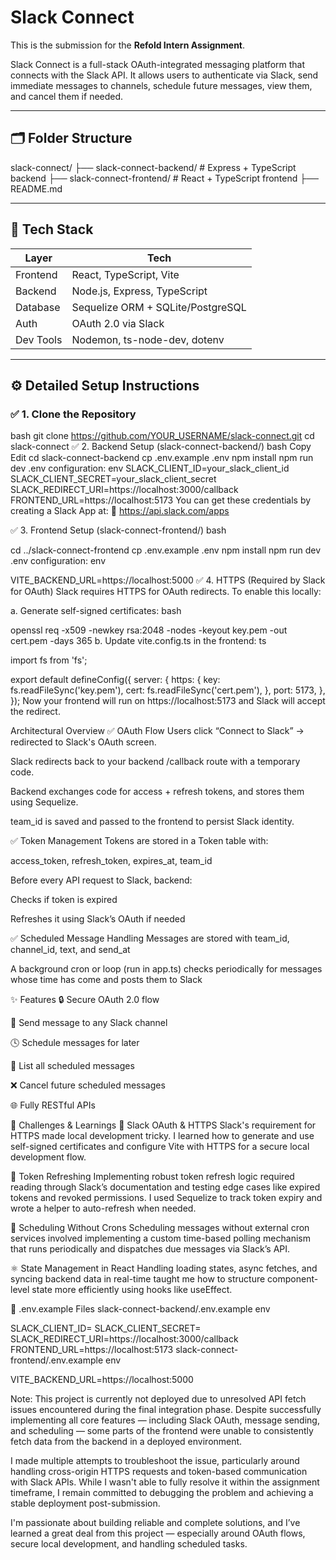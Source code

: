 # Slack Connect

This is the submission for the **Refold Intern Assignment**.

Slack Connect is a full-stack OAuth-integrated messaging platform that connects with the Slack API. It allows users to authenticate via Slack, send immediate messages to channels, schedule future messages, view them, and cancel them if needed.

---

## 🗂 Folder Structure

slack-connect/
├── slack-connect-backend/ # Express + TypeScript backend
├── slack-connect-frontend/ # React + TypeScript frontend
├── README.md

---

## 🚀 Tech Stack

| Layer      | Tech                             |
|------------|----------------------------------|
| Frontend   | React, TypeScript, Vite          |
| Backend    | Node.js, Express, TypeScript     |
| Database   | Sequelize ORM + SQLite/PostgreSQL|
| Auth       | OAuth 2.0 via Slack              |
| Dev Tools  | Nodemon, ts-node-dev, dotenv     |

---

## ⚙️ Detailed Setup Instructions

### ✅ 1. Clone the Repository

bash
git clone https://github.com/YOUR_USERNAME/slack-connect.git
cd slack-connect
✅ 2. Backend Setup (slack-connect-backend/)
bash
Copy
Edit
cd slack-connect-backend
cp .env.example .env
npm install
npm run dev
.env configuration:
env
SLACK_CLIENT_ID=your_slack_client_id
SLACK_CLIENT_SECRET=your_slack_client_secret
SLACK_REDIRECT_URI=https://localhost:3000/callback
FRONTEND_URL=https://localhost:5173
You can get these credentials by creating a Slack App at:
🔗 https://api.slack.com/apps

✅ 3. Frontend Setup (slack-connect-frontend/)
bash

cd ../slack-connect-frontend
cp .env.example .env
npm install
npm run dev
.env configuration:
env

VITE_BACKEND_URL=https://localhost:5000
✅ 4. HTTPS (Required by Slack for OAuth)
Slack requires HTTPS for OAuth redirects.
To enable this locally:

a. Generate self-signed certificates:
bash

openssl req -x509 -newkey rsa:2048 -nodes -keyout key.pem -out cert.pem -days 365
b. Update vite.config.ts in the frontend:
ts

import fs from 'fs';

export default defineConfig({
  server: {
    https: {
      key: fs.readFileSync('key.pem'),
      cert: fs.readFileSync('cert.pem'),
    },
    port: 5173,
  },
});
Now your frontend will run on https://localhost:5173 and Slack will accept the redirect.

 Architectural Overview
✅ OAuth Flow
Users click “Connect to Slack” → redirected to Slack's OAuth screen.

Slack redirects back to your backend /callback route with a temporary code.

Backend exchanges code for access + refresh tokens, and stores them using Sequelize.

team_id is saved and passed to the frontend to persist Slack identity.

✅ Token Management
Tokens are stored in a Token table with:

access_token, refresh_token, expires_at, team_id

Before every API request to Slack, backend:

Checks if token is expired

Refreshes it using Slack’s OAuth if needed

✅ Scheduled Message Handling
Messages are stored with team_id, channel_id, text, and send_at

A background cron or loop (run in app.ts) checks periodically for messages whose time has come and posts them to Slack

✨ Features
🔒 Secure OAuth 2.0 flow

💬 Send message to any Slack channel

🕓 Schedule messages for later

📆 List all scheduled messages

❌ Cancel future scheduled messages

🌐 Fully RESTful APIs

🚧 Challenges & Learnings
🔐 Slack OAuth & HTTPS
Slack's requirement for HTTPS made local development tricky. I learned how to generate and use self-signed certificates and configure Vite with HTTPS for a secure local development flow.

🔄 Token Refreshing
Implementing robust token refresh logic required reading through Slack’s documentation and testing edge cases like expired tokens and revoked permissions. I used Sequelize to track token expiry and wrote a helper to auto-refresh when needed.

📆 Scheduling Without Crons
Scheduling messages without external cron services involved implementing a custom time-based polling mechanism that runs periodically and dispatches due messages via Slack’s API.

⚛️ State Management in React
Handling loading states, async fetches, and syncing backend data in real-time taught me how to structure component-level state more efficiently using hooks like useEffect.

📄 .env.example Files
slack-connect-backend/.env.example
env

SLACK_CLIENT_ID=
SLACK_CLIENT_SECRET=
SLACK_REDIRECT_URI=https://localhost:3000/callback
FRONTEND_URL=https://localhost:5173
slack-connect-frontend/.env.example
env

VITE_BACKEND_URL=https://localhost:5000

Note:
This project is currently not deployed due to unresolved API fetch issues encountered during the final integration phase. Despite successfully implementing all core features — including Slack OAuth, message sending, and scheduling — some parts of the frontend were unable to consistently fetch data from the backend in a deployed environment.

I made multiple attempts to troubleshoot the issue, particularly around handling cross-origin HTTPS requests and token-based communication with Slack APIs. While I wasn't able to fully resolve it within the assignment timeframe, I remain committed to debugging the problem and achieving a stable deployment post-submission.

I'm passionate about building reliable and complete solutions, and I’ve learned a great deal from this project — especially around OAuth flows, secure local development, and handling scheduled tasks.
